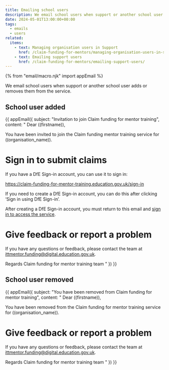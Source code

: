 ```yaml
---
title: Emailing school users
description: We email school users when support or another school user adds or removes them from the service
date: 2024-05-01T13:00:00+00:00
tags:
  - emails
  - users
related:
  items:
    - text: Managing organisation users in Support
      href: /claim-funding-for-mentors/managing-organisation-users-in-support/
    - text: Emailing support users
      href: /claim-funding-for-mentors/emailing-support-users/
---
```


<!-- markdownlint-disable MD001 MD025 -->
{% from "email/macro.njk" import appEmail %}

We email school users when support or another school user adds or removes them from the service.

## School user added

{{ appEmail({
subject: "Invitation to join Claim funding for mentor training",
content: "
Dear ((firstname)),

You have been invited to join the Claim funding mentor training service for ((organisation_name)).

# Sign in to submit claims

If you have a DfE Sign-in account, you can use it to sign in:

https://claim-funding-for-mentor-training.education.gov.uk/sign-in

If you need to create a DfE Sign-in account, you can do this after clicking ‘Sign in using DfE Sign-in’.

After creating a DfE Sign-in account, you must return to this email and [sign in to access the service](https://claim-funding-for-mentor-training.education.gov.uk/sign-in).

# Give feedback or report a problem

If you have any questions or feedback, please contact the team at ittmentor.funding@digital.education.gov.uk.

Regards
Claim funding for mentor training team
"
}) }}

## School user removed

{{ appEmail({
subject: "You have been removed from Claim funding for mentor training",
content: "
Dear ((firstname)),

You have been removed from the Claim funding for mentor training service for ((organisation_name)).

# Give feedback or report a problem

If you have any questions or feedback, please contact the team at ittmentor.funding@digital.education.gov.uk.

Regards
Claim funding for mentor training team
"
}) }}

<!-- markdownlint-enable MD001 MD025 -->
